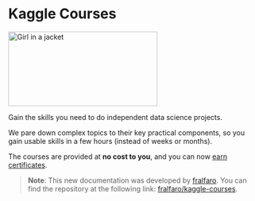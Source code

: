 # Kaggle Courses

[<img src="https://upload.wikimedia.org/wikipedia/commons/thumb/7/7c/Kaggle_logo.png/640px-Kaggle_logo.png" alt="Girl in a jacket" width="300" height="150">
](https://www.kaggle.com/learn)

Gain the skills you need to do independent data science projects.

We pare down complex topics to their key practical components, so you gain usable skills in a few hours (instead of weeks or months).

The courses are provided at **no cost to you**, and you can now [earn certificates](https://www.kaggle.com/learn-course-certificates).

> **Note**: This new documentation was developed by [fralfaro](https://github.com/fralfaro). You can find the repository at the following link: [fralfaro/kaggle-courses](https://github.com/fralfaro/kaggle-courses).